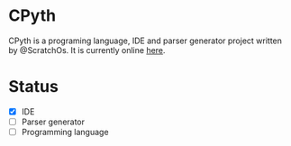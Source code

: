 # CPyth

CPyth is a programing language, IDE and parser generator project written by @ScratchOs.  It is currently online [here](https://scratchos.github.io/CPyth).

# Status

* [x] IDE
* [ ] Parser generator
* [ ] Programming language
